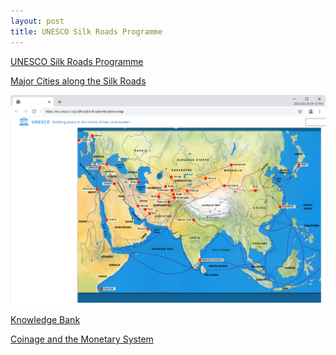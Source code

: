 ```yaml
---
layout: post
title: UNESCO Silk Roads Programme
---
```


[UNESCO Silk Roads Programme](https://en.unesco.org/silkroad/)

[Major Cities along the Silk Roads](https://en.unesco.org/silkroad/silkroad-interactive-map)

[![Major Cities along the Silk Roads](/images/UNESCO/Silk-Roads-Programme.png)](https://en.unesco.org/silkroad/silkroad-interactive-map)

[Knowledge Bank](https://en.unesco.org/silkroad/knowledge-bank)

[Coinage and the Monetary System](https://en.unesco.org/silkroad/knowledge-bank/coinage-and-monetary-system)